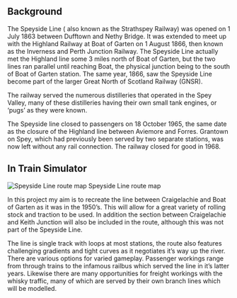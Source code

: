 ## Background
The Speyside Line ( also known as the Strathspey Railway) was opened on 1 July 1863 between Dufftown and Nethy Bridge. It was extended to meet up with the Highland Railway at Boat of Garten on 1 August 1866, then known as the Inverness and Perth Junction Railway. The Speyside Line actually met the Highland line some 3 miles north of Boat of Garten, but the two lines ran parallel until reaching Boat, the physical junction being to the south of Boat of Garten station. The same year, 1866, saw the Speyside Line become part of the larger Great North of Scotland Railway (GNSR).

The railway served the numerous distilleries that operated in the Spey Valley, many of these distilleries having their own small tank engines, or ‘pugs’ as they were known.

The Speyside line closed to passengers on 18 October 1965, the same date as the closure of the Highland line between Aviemore and Forres. Grantown on Spey, which had previously been served by two separate stations, was now left without any rail connection. The railway closed for good in 1968.

## In Train Simulator

![Speyside Line route map](http://rails.hamishweir.uk/wp-content/uploads/2020/07/Route-Map-Black.svg)
Speyside Line route map

In this project my aim is to recreate the line between Craigelachie and Boat of Garten as it was in the 1950’s. This will allow for a great variety of rolling stock and traction to be used. In addition the section between Craigelachie and Keith Junction will also be included in the route, although this was not part of the Speyside Line.

The line is single track with loops at most stations, the route also features challenging gradients and tight curves as it negotiates it’s way up the river. There are various options for varied gameplay. Passenger workings range from through trains to the infamous railbus which served the line in it’s latter years. Likewise there are many opportunities for freight workings with the whisky traffic, many of which are served by their own branch lines which will be modelled.
